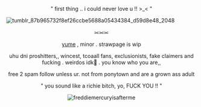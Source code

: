 

<p align="center">" first thing .. i could never love u !! >_< "</p>


  ![tumblr_87b965732f8ef26ccbe5688a05434384_d59d8e48_2048](https://files.catbox.moe/yeor8a.png)
<p align="center">⫘⫘⫘</p>

<p align="center"><ins>yume</ins> , minor . strawpage is wip </p> 
<p align="center">uhu dni proshitters,, wincest, tcoaall fans, exclusionists, fake claimers and fucking . weirdos idk🦆 . you know who you are,,</p>
<p align="center">free 2 spam follow unless ur. not from ponytown and are a grown ass adult</p>

<p align="center">" you sound like a richie bitch, yo, FUCK YOU !! "</p>
<p align="center"> <img src="https://komarev.com/ghpvc/?username=freddiemercuryisafterme&label=Profile%20views&color=ff0000&style=flat" alt="freddiemercuryisafterme" /> </p>
